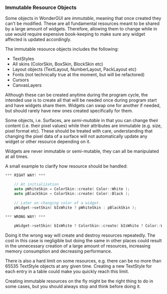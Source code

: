 ### Immutable Resource Objects

Some objects in WonderGUI are *immutable*, meaning that once created they can't be modified. These are all fundamental resources meant to be shared by a large amount of widgets. Therefore, allowing them to change while in use would require expensive book-keeping to make sure any widget affected is updated accordingly.

The immutable resource objects includes the following:

* TextStyles
* All skins (ColorSkin, BoxSkin, BlockSkin etc)
* Layout objects (TextLayout, NumberLayout, PackLayout etc)
* Fonts (not technically true at the moment, but will be refactored)
* Cursors
* CanvasLayers

Although these can be created anytime during the program cycle, the intended use is to create all that will be needed once during program start and have widgets share them. Widgets can swap one for another if needed, but should rarely have new ones created specifically for them.

Some objects, i.e. Surfaces, are *semi-mutable* in that you can change their content (i.e. their pixel values) while their attributes are immutable (e.g. size, pixel format etc). These should be treated with care, understanding that changing the pixel data of a surface will not automatically update any widget or other resource depending on it.

Widgets are never immutable or semi-mutable, they can all be manipulated at all times.

A small example to clarify how resource should be handled:

```c++
*** RIGHT WAY! ***

	// At initialization
	auto pWhiteSkin = ColorSkin::create( Color::White );					
	auto pBlackSkin = ColorSkin::create( Color::Black );
										
	// Later on changing color of a widget.
	pWidget->setSkin( bIsWhite ? pWhiteSkin : pBlackSkin );
	
*** WRONG WAY! ***

	pWidget->setSkin( bIsWhite ? ColorSkin::create( bIsWhite ? Color::White : Color::Black ) );
```

Doing it the wrong way will create and destroy resources repeatedly. The cost in this case is negligible but doing the same in other places could result in the unnecessary creation of a large amount of resources, increasing memory consumption and decreasing performance. 

There is also a hard limit on some resources, e.g. there can be no more than 65535 TextStyle objects at any given time. Creating a new TextStyle for each entry in a table could make you quickly reach this limit.

Creating immutable resources on the fly might be the right thing to do in some cases, but you should always stop and think before doing it.